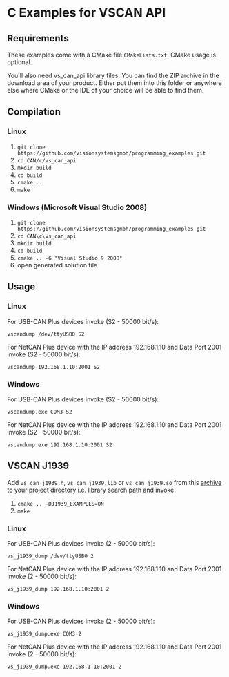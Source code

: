 C Examples for VSCAN API
========================

Requirements
------------

These examples come with a CMake file `CMakeLists.txt`. CMake usage is optional.

You'll also need vs_can_api library files. You can find the ZIP archive in the
download area of your product. Either put them into this folder or anywhere
else where CMake or the IDE of your choice will be able to find them.

Compilation
-----------

### Linux

1. `git clone https://github.com/visionsystemsgmbh/programming_examples.git`
2. `cd CAN/c/vs_can_api`
3. `mkdir build`
4. `cd build`
5. `cmake ..`
6. `make`

### Windows (Microsoft Visual Studio 2008)

1.  `git clone https://github.com/visionsystemsgmbh/programming_examples.git`
2. `cd CAN\c\vs_can_api`
3. `mkdir build`
4. `cd build`
5. `cmake .. -G "Visual Studio 9 2008"`
6. open generated solution file

Usage
-----

### Linux

For USB-CAN Plus devices invoke (S2 - 50000 bit/s):

    vscandump /dev/ttyUSB0 S2

For NetCAN Plus device with the IP address 192.168.1.10 and Data Port 2001
invoke (S2 - 50000 bit/s):

    vscandump 192.168.1.10:2001 S2

### Windows

For USB-CAN Plus devices invoke (S2 - 50000 bit/s):

    vscandump.exe COM3 S2

For NetCAN Plus device with the IP address 192.168.1.10 and Data Port 2001
invoke (S2 - 50000 bit/s):

    vscandump.exe 192.168.1.10:2001 S2

VSCAN J1939
-----------

Add `vs_can_j1939.h`, `vs_can_j1939.lib` or `vs_can_j1939.so` from this
[archive](http://www.vscom.de/download/multiio/Windows7/driver/VSCAN_J1939.zip)
to your project directory i.e. library search path and invoke:

1. `cmake .. -DJ1939_EXAMPLES=ON`
2. `make`

### Linux

For USB-CAN Plus devices invoke (2 - 50000 bit/s):

    vs_j1939_dump /dev/ttyUSB0 2

For NetCAN Plus device with the IP address 192.168.1.10 and Data Port 2001
invoke (2 - 50000 bit/s):

    vs_j1939_dump 192.168.1.10:2001 2

### Windows

For USB-CAN Plus devices invoke (2 - 50000 bit/s):

    vs_j1939_dump.exe COM3 2

For NetCAN Plus device with the IP address 192.168.1.10 and Data Port 2001
invoke (2 - 50000 bit/s):

    vs_j1939_dump.exe 192.168.1.10:2001 2
